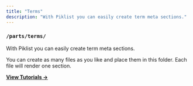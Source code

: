 ```yaml
---
title: "Terms"
description: "With Piklist you can easily create term meta sections."
---
```


### `/parts/terms/`

With Piklist you can easily create term meta sections.

You can create as many files as you like and place them in this folder. Each file will render one section.

**[View Tutorials &rightarrow;](/tutorials/terms/)**
